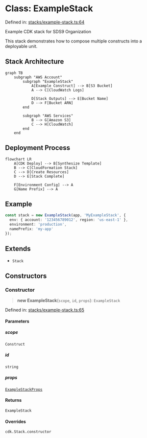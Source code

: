 # Class: ExampleStack

Defined in: [stacks/example-stack.ts:64](https://github.com/sds9/mono/blob/d2790e349a736f71d1bee6213c644d9029f389aa/cdk/src/stacks/example-stack.ts#L64)

Example CDK stack for SDS9 Organization

This stack demonstrates how to compose multiple constructs into a deployable unit.

## Stack Architecture

```mermaid
graph TB
    subgraph "AWS Account"
        subgraph "ExampleStack"
            A[Example Construct] --> B[S3 Bucket]
            A --> C[CloudWatch Logs]
            
            D[Stack Outputs] --> E[Bucket Name]
            D --> F[Bucket ARN]
        end
        
        subgraph "AWS Services"
            B --> G[Amazon S3]
            C --> H[CloudWatch]
        end
    end
```

## Deployment Process

```mermaid
flowchart LR
    A[CDK Deploy] --> B[Synthesize Template]
    B --> C[CloudFormation Stack]
    C --> D[Create Resources]
    D --> E[Stack Complete]
    
    F[Environment Config] --> A
    G[Name Prefix] --> A
```

## Example

```typescript
const stack = new ExampleStack(app, 'MyExampleStack', {
  env: { account: '123456789012', region: 'us-east-1' },
  environment: 'production',
  namePrefix: 'my-app'
});
```

## Extends

- `Stack`

## Constructors

### Constructor

> **new ExampleStack**(`scope`, `id`, `props`): `ExampleStack`

Defined in: [stacks/example-stack.ts:65](https://github.com/sds9/mono/blob/d2790e349a736f71d1bee6213c644d9029f389aa/cdk/src/stacks/example-stack.ts#L65)

#### Parameters

##### scope

`Construct`

##### id

`string`

##### props

[`ExampleStackProps`](../interfaces/ExampleStackProps.md)

#### Returns

`ExampleStack`

#### Overrides

`cdk.Stack.constructor`
